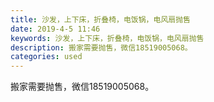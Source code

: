 ```yaml
---
title: 沙发，上下床，折叠椅，电饭锅，电风扇抛售
date: 2019-4-5 11:46
keywords: 沙发，上下床，折叠椅，电饭锅，电风扇抛售
description: 搬家需要抛售，微信18519005068。    
categories: used
---
```

<td class="t_f" id="postmessage_3399627">

搬家需要抛售，微信18519005068。   <br/>
<img alt="" border="0" class="zoom" data-cf-modified-d11e3eedb6b6b409989974f7-="" file="http://www.flw.ph/data/appbyme/upload/image/201904/05/UaqcwIsXqLXy.jpg" id="aimg_N418n" lazyloadthumb="1" onclick="" onmouseover="" src="http://www.flw.ph/data/appbyme/upload/image/201904/05/UaqcwIsXqLXy.jpg"/><br/>
<br/>
<img alt="" border="0" class="zoom" data-cf-modified-d11e3eedb6b6b409989974f7-="" file="http://www.flw.ph/data/appbyme/upload/image/201904/05/cMKkI6Avx1Gy.jpg" id="aimg_v7pLp" lazyloadthumb="1" onclick="" onmouseover="" src="http://www.flw.ph/data/appbyme/upload/image/201904/05/cMKkI6Avx1Gy.jpg"/><br/>
<br/>
<img alt="" border="0" class="zoom" data-cf-modified-d11e3eedb6b6b409989974f7-="" file="http://www.flw.ph/data/appbyme/upload/image/201904/05/dI0OEJHYdyMe.jpg" id="aimg_NLQ4c" lazyloadthumb="1" onclick="" onmouseover="" src="http://www.flw.ph/data/appbyme/upload/image/201904/05/dI0OEJHYdyMe.jpg"/><br/>
    <br/>
<img alt="" border="0" class="zoom" data-cf-modified-d11e3eedb6b6b409989974f7-="" file="http://www.flw.ph/data/appbyme/upload/image/201904/05/lX0VyTOYJ3cF.jpg" id="aimg_yQ6Qq" lazyloadthumb="1" onclick="" onmouseover="" src="http://www.flw.ph/data/appbyme/upload/image/201904/05/lX0VyTOYJ3cF.jpg"/><br/>
<br/>
<img alt="" border="0" class="zoom" data-cf-modified-d11e3eedb6b6b409989974f7-="" file="http://www.flw.ph/data/appbyme/upload/image/201904/05/JobJOCIUn7Cg.jpg" id="aimg_ArR4r" lazyloadthumb="1" onclick="" onmouseover="" src="http://www.flw.ph/data/appbyme/upload/image/201904/05/JobJOCIUn7Cg.jpg"/><br/>
<br/>
</td>
